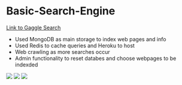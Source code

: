 # Basic-Search-Engine
  <a href=gaggle-search.herokuapp.com>Link to Gaggle Search</a>
- Used MongoDB as main storage to index web pages and info
- Used Redis to cache queries and Heroku to host 
- Web crawling as more searches occur
- Admin functionality to reset databes and choose webpages to be indexded

<img src="Basic-Search-Engine/Screen Shot 2018-12-10 at 10.22.51 PM.png"/>
<img src="Basic-Search-Engine/Screen Shot 2018-12-10 at 10.23.10 PM.png"/>
<img src="Basic-Search-Engine/Screen Shot 2018-12-10 at 10.28.15 PM.png"/>
